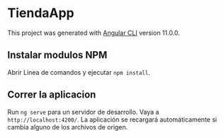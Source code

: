 # TiendaApp

This project was generated with [Angular CLI](https://github.com/angular/angular-cli) version 11.0.0.

## Instalar modulos NPM

Abrir Linea de comandos y ejecutar `npm install`.

## Correr la aplicacion

Run `ng serve` para un servidor de desarrollo. Vaya a `http://localhost:4200/`. La aplicación se recargará automáticamente si cambia alguno de los archivos de origen.
